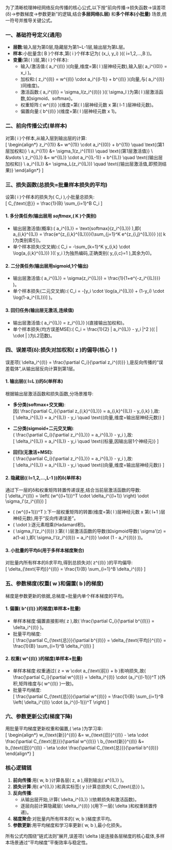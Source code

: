 为了清晰梳理神经网络反向传播的核心公式,以下按“前向传播→损失函数→误差项(δ)→参数梯度→参数更新”的逻辑,结合**多层网络(L层)** 和**多个样本(小批量)** 场景,统一符号并推导关键公式。


### 一、基础符号定义(通用)
- **层数**:输入层为第0层,隐藏层为第1~L-1层,输出层为第L层。  
- **样本**:小批量含\( B \)个样本,第\( i \)个样本记为\( (x_i, y_i) \)(\( i=1,2,...,B \))。  
- **变量**(第\( l \)层,第\( i \)个样本):  
  - 输入/激活值:\( a_i^{(l)} \)(向量,维度=第\( l \)层神经元数),输入层\( a_i^{(0)} = x_i \)。  
  - 加权和:\( z_i^{(l)} = w^{(l)} \cdot a_i^{(l-1)} + b^{(l)} \)(向量,与\( a_i^{(l)} \)同维度)。  
  - 激活函数:\( a_i^{(l)} = \sigma_l(z_i^{(l)}) \)(\( \sigma_l \)为第\( l \)层激活函数,如sigmoid、softmax)。  
  - 权重矩阵:\( w^{(l)} \)(维度=第\( l \)层神经元数 x 第\( l-1 \)层神经元数)。  
  - 偏置向量:\( b^{(l)} \)(维度=第\( l \)层神经元数 x 1)。  


### 二、前向传播公式(单样本)
对第\( i \)个样本,从输入层到输出层的计算:  
\[
\begin{align*}
z_i^{(1)} &= w^{(1)} \cdot a_i^{(0)} + b^{(1)} \quad \text{(第1层加权和)} \\
a_i^{(1)} &= \sigma_1(z_i^{(1)}) \quad \text{(第1层激活值)} \\
&\vdots \\
z_i^{(L)} &= w^{(L)} \cdot a_i^{(L-1)} + b^{(L)} \quad \text{(输出层加权和)} \\
a_i^{(L)} &= \sigma_L(z_i^{(L)}) \quad \text{(输出层激活值,即预测结果)}
\end{align*}
\]


### 三、损失函数(总损失=批量样本损失的平均)
设第\( i \)个样本的损失为\( C_i \),小批量总损失:  
\[ C_{\text{总}} = \frac{1}{B} \sum_{i=1}^B C_i \]  


#### 1. 多分类任务(输出层用 $softmax$,\( K \)个类别)
- 输出层激活值(概率):\( a_i^{(L)} = \text{softmax}(z_i^{(L)}) \),即\( a_{i,k}^{(L)} = \frac{e^{z_{i,k}^{(L)}}}{\sum_{j=1}^K e^{z_{i,j}^{(L)}}} \)(\( k \)为类别索引)。  
- 单个样本损失(交叉熵):\( C_i = -\sum_{k=1}^K y_{i,k} \cdot \log(a_{i,k}^{(L)}) \)(\( y_i \)为独热编码,正确类别\( y_{i,c}=1 \),其余为0)。  


#### 2. 二分类任务(输出层用sigmoid,1个输出)
- 输出层激活值:\( a_i^{(L)} = \sigma(z_i^{(L)}) = \frac{1}{1+e^{-z_i^{(L)}}} \)。  
- 单个样本损失(二元交叉熵):\( C_i = -[y_i \cdot \log(a_i^{(L)}) + (1-y_i) \cdot \log(1-a_i^{(L)})] \)。  


#### 3. 回归任务(输出层无激活,连续值)
- 输出层激活值:\( a_i^{(L)} = z_i^{(L)} \)(直接输出加权和)。  
- 单个样本损失(均方误差MSE):\( C_i = \frac{1}{2} \| a_i^{(L)} - y_i \|^2 \)(\( \| \cdot \| \)为L2范数)。  


### 四、误差项(δ):损失对加权和\( z \)的偏导(核心！)
误差项\( \delta_i^{(l)} = \frac{\partial C_i}{\partial z_i^{(l)}} \),是反向传播的“误差载体”,从输出层反向计算到第1层。  


#### 1. 输出层(\( l=L \))的δ(单样本)
根据输出层激活函数和损失函数,分场景推导:  

- **多分类(softmax+交叉熵)**:  
  因\( \frac{\partial C_i}{\partial z_{i,k}^{(L)}} = a_{i,k}^{(L)} - y_{i,k} \),故:  
  \[ \delta_i^{(L)} = a_i^{(L)} - y_i \quad \text{(向量,维度=输出层神经元数)} \]  

- **二分类(sigmoid+二元交叉熵)**:  
  \( \frac{\partial C_i}{\partial z_i^{(L)}} = a_i^{(L)} - y_i \),故:  
  \[ \delta_i^{(L)} = a_i^{(L)} - y_i \quad \text{(标量,因输出层1个神经元)} \]  

- **回归(无激活+MSE)**:  
  \( \frac{\partial C_i}{\partial z_i^{(L)}} = a_i^{(L)} - y_i \),故:  
  \[ \delta_i^{(L)} = a_i^{(L)} - y_i \quad \text{(向量,维度=输出层神经元数)} \]  


#### 2. 隐藏层(\( l=1,2,...,L-1 \))的δ(单样本)
通过下一层的δ和权重矩阵转置传递误差,结合当前层激活函数的导数:  
\[ \delta_i^{(l)} = \left( (w^{(l+1)})^T \cdot \delta_i^{(l+1)} \right) \odot \sigma_l'(z_i^{(l)}) \]  
- \( (w^{(l+1)})^T \):下一层权重矩阵的转置(维度=第\( l \)层神经元数 x 第\( l+1 \)层神经元数),用于“反向传递误差”。  
- \( \odot \):逐元素相乘(Hadamard积)。  
- \( \sigma_l'(z_i^{(l)}) \):第\( l \)层激活函数的导数(如sigmoid导数\( \sigma'(z) = a(1-a) \),即\( \sigma_l'(z_i^{(l)}) = a_i^{(l)} \odot (1 - a_i^{(l)}) \))。  


#### 3. 小批量的平均δ(用于多样本梯度聚合)
对批量内所有样本的δ求平均,得到总损失对\( z^{(l)} \)的平均偏导:  
\[ \delta_{\text{平均}}^{(l)} = \frac{1}{B} \sum_{i=1}^B \delta_i^{(l)} \]  


### 五、参数梯度(权重\( w \)和偏置\( b \)的梯度)
梯度是参数更新的依据,总梯度=批量内单个样本梯度的平均。  


#### 1. 偏置\( b^{(l)} \)的梯度(单样本+批量)
- 单样本梯度:偏置直接影响\( z \),故\( \frac{\partial C_i}{\partial b^{(l)}} = \delta_i^{(l)} \)。  
- 批量平均梯度:  
  \[ \frac{\partial C_{\text{总}}}{\partial b^{(l)}} = \delta_{\text{平均}}^{(l)} = \frac{1}{B} \sum_{i=1}^B \delta_i^{(l)} \]  


#### 2. 权重\( w^{(l)} \)的梯度(单样本+批量)
- 单样本梯度:权重通过\( z = w \cdot a_{\text{前}} + b \)影响损失,故\( \frac{\partial C_i}{\partial w^{(l)}} = \delta_i^{(l)} \cdot (a_i^{(l-1)})^T \)(外积,矩阵维度与\( w^{(l)} \)一致)。  
- 批量平均梯度:  
  \[ \frac{\partial C_{\text{总}}}{\partial w^{(l)}} = \frac{1}{B} \sum_{i=1}^B \left( \delta_i^{(l)} \cdot (a_i^{(l-1)})^T \right) \]  


### 六、参数更新公式(梯度下降)
用批量平均梯度更新权重和偏置,\( \eta \)为学习率:  
\[
\begin{align*}
w_{\text{新}}^{(l)} &= w_{\text{旧}}^{(l)} - \eta \cdot \frac{\partial C_{\text{总}}}{\partial w^{(l)}} \\
b_{\text{新}}^{(l)} &= b_{\text{旧}}^{(l)} - \eta \cdot \frac{\partial C_{\text{总}}}{\partial b^{(l)}}
\end{align*}
\]


### 核心逻辑链
1. **前向传播**:用\( w, b \)计算各层\( z, a \),得到输出\( a^{(L)} \)。  
2. **损失计算**:用\( a^{(L)} \)和真实标签\( y \)计算总损失\( C_{\text{总}} \)。  
3. **反向传播**:  
   - 从输出层开始,计算\( \delta_i^{(L)} \)(依赖损失和激活函数)。  
   - 逐层向前计算隐藏层\( \delta_i^{(l)} \)(用下一层\( \delta \)和权重转置传递)。  
4. **梯度聚合**:对批量内所有样本的\( w, b \)梯度求平均。  
5. **参数更新**:用平均梯度和学习率更新\( w, b \),最小化损失。  

所有公式均围绕“链式法则”展开,误差项\( \delta \)是连接各层梯度的核心载体,多样本场景通过“平均梯度”平衡效率与稳定性。